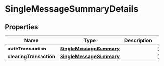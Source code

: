 

# SingleMessageSummaryDetails


## Properties

| Name | Type | Description | Notes |
|------------ | ------------- | ------------- | -------------|
|**authTransaction** | [**SingleMessageSummary**](SingleMessageSummary.md) |  |  [optional] |
|**clearingTransaction** | [**SingleMessageSummary**](SingleMessageSummary.md) |  |  [optional] |



